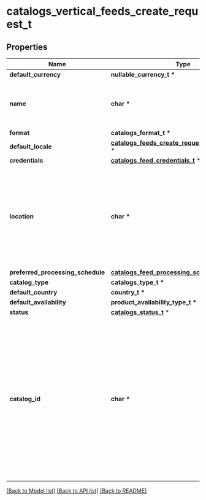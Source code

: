 # catalogs_vertical_feeds_create_request_t

## Properties
Name | Type | Description | Notes
------------ | ------------- | ------------- | -------------
**default_currency** | **nullable_currency_t \*** |  | [optional] 
**name** | **char \*** | A human-friendly name associated to a given feed. | 
**format** | **catalogs_format_t \*** |  | 
**default_locale** | [**catalogs_feeds_create_request_default_locale_t**](catalogs_feeds_create_request_default_locale.md) \* |  | 
**credentials** | [**catalogs_feed_credentials_t**](catalogs_feed_credentials.md) \* |  | [optional] 
**location** | **char \*** | The URL where a feed is available for download. This URL is what Pinterest will use to download a feed for processing. | 
**preferred_processing_schedule** | [**catalogs_feed_processing_schedule_t**](catalogs_feed_processing_schedule.md) \* |  | [optional] 
**catalog_type** | **catalogs_type_t \*** |  | 
**default_country** | **country_t \*** |  | 
**default_availability** | **product_availability_type_t \*** |  | [optional] 
**status** | [**catalogs_status_t**](catalogs_status.md) \* |  | [optional] 
**catalog_id** | **char \*** | Catalog id pertaining to the feed. If not provided, feed will use a default catalog based on type. At the moment a catalog can not have multiple creative assets feeds but this will change in the future. | [optional] 

[[Back to Model list]](../README.md#documentation-for-models) [[Back to API list]](../README.md#documentation-for-api-endpoints) [[Back to README]](../README.md)



